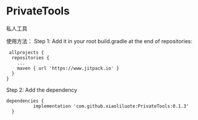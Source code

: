 # PrivateTools
私人工具

使用方法：
Step 1:
Add it in your root build.gradle at the end of repositories:

     allprojects {
      repositories {
        ...
        maven { url 'https://www.jitpack.io' }
      }
    }
    
    
Step 2:
Add the dependency

    dependencies {
              implementation 'com.github.xiaoliluote:PrivateTools:0.1.3'
      }
